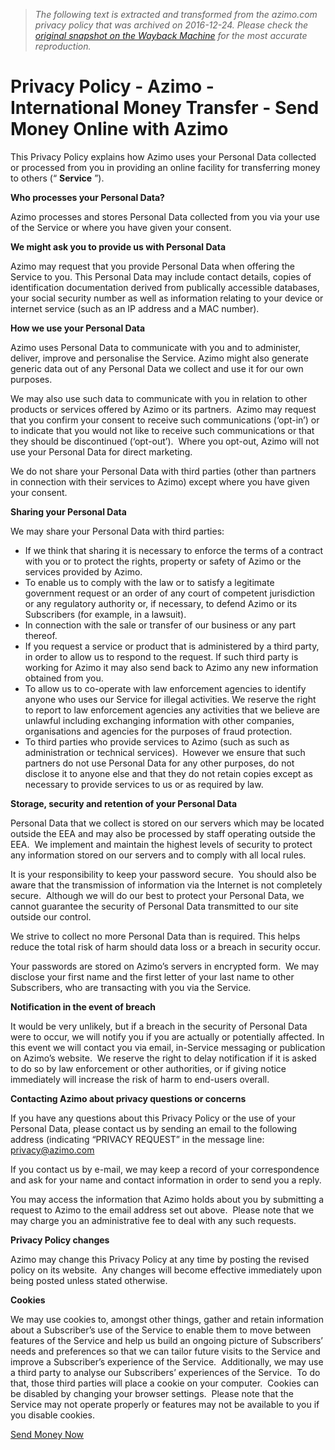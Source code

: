 > *The following text is extracted and transformed from the azimo.com privacy policy that was archived on 2016-12-24. Please check the [original snapshot on the Wayback Machine](https://web.archive.org/web/20161224040621id_/https%3A//azimo.com/en/privacy-policy) for the most accurate reproduction.*

# Privacy Policy - Azimo - International Money Transfer - Send Money Online with Azimo

This Privacy Policy explains how Azimo uses your Personal Data collected or processed from you in providing an online facility for transferring money to others (“ **Service** ”).

**Who processes your Personal Data?**

Azimo processes and stores Personal Data collected from you via your use of the Service or where you have given your consent.

**We might ask you to provide us with Personal Data**

Azimo may request that you provide Personal Data when offering the Service to you. This Personal Data may include contact details, copies of identification documentation derived from publically accessible databases, your social security number as well as information relating to your device or internet service (such as an IP address and a MAC number).

**How we use your Personal Data**

Azimo uses Personal Data to communicate with you and to administer, deliver, improve and personalise the Service. Azimo might also generate generic data out of any Personal Data we collect and use it for our own purposes.

We may also use such data to communicate with you in relation to other products or services offered by Azimo or its partners.  Azimo may request that you confirm your consent to receive such communications (‘opt-in’) or to indicate that you would not like to receive such communications or that they should be discontinued (‘opt-out’).  Where you opt-out, Azimo will not use your Personal Data for direct marketing.

We do not share your Personal Data with third parties (other than partners in connection with their services to Azimo) except where you have given your consent.

**Sharing your Personal Data**

We may share your Personal Data with third parties:

  * If we think that sharing it is necessary to enforce the terms of a contract with you or to protect the rights, property or safety of Azimo or the services provided by Azimo.
  * To enable us to comply with the law or to satisfy a legitimate government request or an order of any court of competent jurisdiction or any regulatory authority or, if necessary, to defend Azimo or its Subscribers (for example, in a lawsuit).
  * In connection with the sale or transfer of our business or any part thereof.
  * If you request a service or product that is administered by a third party, in order to allow us to respond to the request. If such third party is working for Azimo it may also send back to Azimo any new information obtained from you.
  * To allow us to co-operate with law enforcement agencies to identify anyone who uses our Service for illegal activities. We reserve the right to report to law enforcement agencies any activities that we believe are unlawful including exchanging information with other companies, organisations and agencies for the purposes of fraud protection.
  * To third parties who provide services to Azimo (such as such as administration or technical services).  However we ensure that such partners do not use Personal Data for any other purposes, do not disclose it to anyone else and that they do not retain copies except as necessary to provide services to us or as required by law.



**Storage, security and retention of your Personal Data**

Personal Data that we collect is stored on our servers which may be located outside the EEA and may also be processed by staff operating outside the EEA.  We implement and maintain the highest levels of security to protect any information stored on our servers and to comply with all local rules.

It is your responsibility to keep your password secure.  You should also be aware that the transmission of information via the Internet is not completely secure.  Although we will do our best to protect your Personal Data, we cannot guarantee the security of Personal Data transmitted to our site outside our control.

We strive to collect no more Personal Data than is required. This helps reduce the total risk of harm should data loss or a breach in security occur.

Your passwords are stored on Azimo’s servers in encrypted form.  We may disclose your first name and the first letter of your last name to other Subscribers, who are transacting with you via the Service.

**Notification in the event of breach**

It would be very unlikely, but if a breach in the security of Personal Data were to occur, we will notify you if you are actually or potentially affected. In this event we will contact you via email, in-Service messaging or publication on Azimo’s website.  We reserve the right to delay notification if it is asked to do so by law enforcement or other authorities, or if giving notice immediately will increase the risk of harm to end-users overall.

**Contacting Azimo about privacy questions or concerns**

If you have any questions about this Privacy Policy or the use of your Personal Data, please contact us by sending an email to the following address (indicating “PRIVACY REQUEST” in the message line: privacy@azimo.com

If you contact us by e-mail, we may keep a record of your correspondence and ask for your name and contact information in order to send you a reply.

You may access the information that Azimo holds about you by submitting a request to Azimo to the email address set out above.  Please note that we may charge you an administrative fee to deal with any such requests.

**Privacy Policy changes**

Azimo may change this Privacy Policy at any time by posting the revised policy on its website.  Any changes will become effective immediately upon being posted unless stated otherwise.

**Cookies**

We may use cookies to, amongst other things, gather and retain information about a Subscriber’s use of the Service to enable them to move between features of the Service and help us build an ongoing picture of Subscribers’ needs and preferences so that we can tailor future visits to the Service and improve a Subscriber’s experience of the Service.  Additionally, we may use a third party to analyse our Subscribers’ experiences of the Service.  To do that, those third parties will place a cookie on your computer.  Cookies can be disabled by changing your browser settings.  Please note that the Service may not operate properly or features may not be available to you if you disable cookies.

[Send Money Now](https://web.archive.org/en/register_login)
